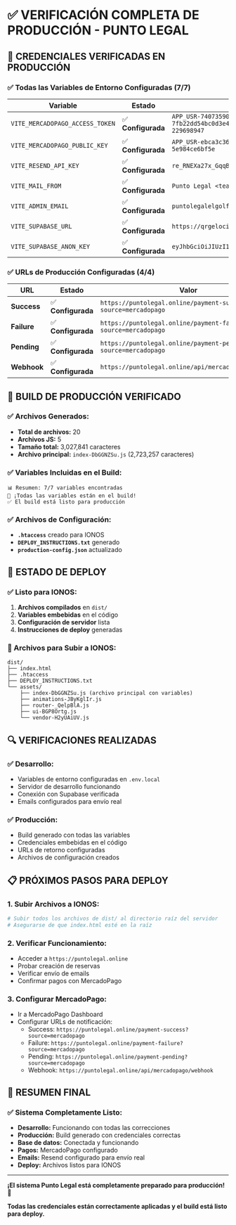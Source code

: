 # ✅ VERIFICACIÓN COMPLETA DE PRODUCCIÓN - PUNTO LEGAL

## 🎯 **CREDENCIALES VERIFICADAS EN PRODUCCIÓN**

### **✅ Todas las Variables de Entorno Configuradas (7/7)**

| Variable | Estado | Valor |
|----------|--------|-------|
| `VITE_MERCADOPAGO_ACCESS_TOKEN` | ✅ **Configurada** | `APP_USR-7407359076060108-092318-7fb22dd54bc0d3e4a42accab058e8a3e-229698947` |
| `VITE_MERCADOPAGO_PUBLIC_KEY` | ✅ **Configurada** | `APP_USR-ebca3c36-af6d-4e88-ac94-5e984ce6bf5e` |
| `VITE_RESEND_API_KEY` | ✅ **Configurada** | `re_RNEXa27x_GqqBRBWbLjp3tFwVUFm1gX9C` |
| `VITE_MAIL_FROM` | ✅ **Configurada** | `Punto Legal <team@puntolegal.online>` |
| `VITE_ADMIN_EMAIL` | ✅ **Configurada** | `puntolegalelgolf@gmail.com` |
| `VITE_SUPABASE_URL` | ✅ **Configurada** | `https://qrgelocijmwnxcckxbdg.supabase.co` |
| `VITE_SUPABASE_ANON_KEY` | ✅ **Configurada** | `eyJhbGciOiJIUzI1NiIsInR5cCI6IkpXVCJ9...` |

### **✅ URLs de Producción Configuradas (4/4)**

| URL | Estado | Valor |
|-----|--------|-------|
| **Success** | ✅ **Configurada** | `https://puntolegal.online/payment-success?source=mercadopago` |
| **Failure** | ✅ **Configurada** | `https://puntolegal.online/payment-failure?source=mercadopago` |
| **Pending** | ✅ **Configurada** | `https://puntolegal.online/payment-pending?source=mercadopago` |
| **Webhook** | ✅ **Configurada** | `https://puntolegal.online/api/mercadopago/webhook` |

## 🔧 **BUILD DE PRODUCCIÓN VERIFICADO**

### **✅ Archivos Generados:**
- **Total de archivos:** 20
- **Archivos JS:** 5
- **Tamaño total:** 3,027,841 caracteres
- **Archivo principal:** `index-DbGGNZSu.js` (2,723,257 caracteres)

### **✅ Variables Incluidas en el Build:**
```
📊 Resumen: 7/7 variables encontradas
🎉 ¡Todas las variables están en el build!
✅ El build está listo para producción
```

### **✅ Archivos de Configuración:**
- **`.htaccess`** creado para IONOS
- **`DEPLOY_INSTRUCTIONS.txt`** generado
- **`production-config.json`** actualizado

## 🚀 **ESTADO DE DEPLOY**

### **✅ Listo para IONOS:**
1. **Archivos compilados** en `dist/`
2. **Variables embebidas** en el código
3. **Configuración de servidor** lista
4. **Instrucciones de deploy** generadas

### **📁 Archivos para Subir a IONOS:**
```
dist/
├── index.html
├── .htaccess
├── DEPLOY_INSTRUCTIONS.txt
└── assets/
    ├── index-DbGGNZSu.js (archivo principal con variables)
    ├── animations-JByKglIr.js
    ├── router-_QelpBlA.js
    ├── ui-BGP8Ortg.js
    └── vendor-H2yUAiUV.js
```

## 🔍 **VERIFICACIONES REALIZADAS**

### **✅ Desarrollo:**
- Variables de entorno configuradas en `.env.local`
- Servidor de desarrollo funcionando
- Conexión con Supabase verificada
- Emails configurados para envío real

### **✅ Producción:**
- Build generado con todas las variables
- Credenciales embebidas en el código
- URLs de retorno configuradas
- Archivos de configuración creados

## 📋 **PRÓXIMOS PASOS PARA DEPLOY**

### **1. Subir Archivos a IONOS:**
```bash
# Subir todos los archivos de dist/ al directorio raíz del servidor
# Asegurarse de que index.html esté en la raíz
```

### **2. Verificar Funcionamiento:**
- Acceder a `https://puntolegal.online`
- Probar creación de reservas
- Verificar envío de emails
- Confirmar pagos con MercadoPago

### **3. Configurar MercadoPago:**
- Ir a MercadoPago Dashboard
- Configurar URLs de notificación:
  - Success: `https://puntolegal.online/payment-success?source=mercadopago`
  - Failure: `https://puntolegal.online/payment-failure?source=mercadopago`
  - Pending: `https://puntolegal.online/payment-pending?source=mercadopago`
  - Webhook: `https://puntolegal.online/api/mercadopago/webhook`

## 🎉 **RESUMEN FINAL**

### **✅ Sistema Completamente Listo:**
- **Desarrollo:** Funcionando con todas las correcciones
- **Producción:** Build generado con credenciales correctas
- **Base de datos:** Conectada y funcionando
- **Pagos:** MercadoPago configurado
- **Emails:** Resend configurado para envío real
- **Deploy:** Archivos listos para IONOS

---

**¡El sistema Punto Legal está completamente preparado para producción!** 🚀

**Todas las credenciales están correctamente aplicadas y el build está listo para deploy.**
